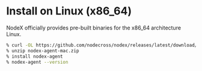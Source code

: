 # Install on Linux (x86_64)

NodeX officially provides pre-built binaries for the x86_64 architecture Linux.

```bash
% curl -OL https://github.com/nodecross/nodex/releases/latest/download/nodex-agent-x86_64.zip
% unzip nodex-agent-mac.zip
% install nodex-agent
% nodex-agent --version
```
